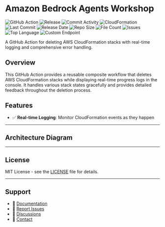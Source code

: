 # Amazon Bedrock Agents Workshop

![GitHub Action](https://img.shields.io/badge/GitHub-Action-blue?logo=github)&nbsp;![Release](https://github.com/subhamay-bhattacharyya/1706-bedrock-agent-cft/actions/workflows/release.yaml/badge.svg)&nbsp;![Commit Activity](https://img.shields.io/github/commit-activity/t/subhamay-bhattacharyya/1706-bedrock-agent-cft)&nbsp;![CloudFormation](https://img.shields.io/badge/AWS-CloudFormation-orange?logo=amazonaws)&nbsp;![Last Commit](https://img.shields.io/github/last-commit/subhamay-bhattacharyya/1706-bedrock-agent-cft)&nbsp;![Release Date](https://img.shields.io/github/release-date/subhamay-bhattacharyya/1706-bedrock-agent-cft)&nbsp;![Repo Size](https://img.shields.io/github/repo-size/subhamay-bhattacharyya/1706-bedrock-agent-cft)&nbsp;![File Count](https://img.shields.io/github/directory-file-count/subhamay-bhattacharyya/1706-bedrock-agent-cft)&nbsp;![Issues](https://img.shields.io/github/issues/subhamay-bhattacharyya/1706-bedrock-agent-cft)&nbsp;![Top Language](https://img.shields.io/github/languages/top/subhamay-bhattacharyya/1706-bedrock-agent-cft)&nbsp;![Custom Endpoint](https://img.shields.io/endpoint?url=https://gist.githubusercontent.com/bsubhamay/79eba067a07301eab1b38425201eb59b/raw/1706-bedrock-agent-cft.json?)


A GitHub Action for deleting AWS CloudFormation stacks with real-time logging and comprehensive error handling.

## Overview

This GitHub Action provides a reusable composite workflow that deletes AWS CloudFormation stacks while displaying real-time progress logs in the console. It handles various stack states gracefully and provides detailed feedback throughout the deletion process.

## Features

- ✅ **Real-time Logging**: Monitor CloudFormation events as they happen

---

## Architecture Diagram


---

## License

MIT License - see the [LICENSE](LICENSE) file for details.

---

## Support

- 📖 [Documentation](https://github.com/subhamay-bhattacharyya/1706-bedrock-agent-cft/wiki)
- 🐛 [Report Issues](https://github.com/subhamay-bhattacharyya/1706-bedrock-agent-cft/issues)
- 💬 [Discussions](https://github.com/subhamay-bhattacharyya/1706-bedrock-agent-cft/discussions)
- 📧 [Contact](mailto:support@subhamay.aws@gmail.com)